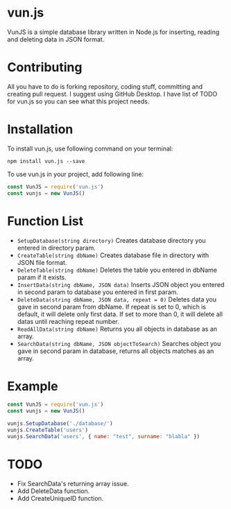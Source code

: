 
# vun.js

VunJS is a simple database library written in Node.js for inserting, reading and deleting data in JSON format.

# Contributing
All you have to do is forking repository, coding stuff, committing and creating pull request. I suggest using GitHub Desktop.  I have list of TODO for vun.js so you can see what this project needs.

# Installation

To install vun.js, use following command on your terminal:

```
npm install vun.js --save
```

To use vun.js in your project, add following line:

```javascript
const VunJS = require('vun.js')
const vunjs = new VunJS()
```

# Function List
 - `SetupDatabase(string directory)` Creates database directory you entered in directory param.
 - `CreateTable(string dbName)` Creates database file in directory with JSON file format.
 - `DeleteTable(string dbName)` Deletes the table you entered in dbName param if it exists.
 - `InsertData(string dbName, JSON data)` Inserts JSON object you entered in second param to database you entered in first param.
 - `DeleteData(string dbName, JSON data, repeat = 0)` Deletes data you gave in second param from dbName. If repeat is set to 0, which is default, it will delete only first data. If set to more than 0, it will delete all datas until reaching repeat number.
 - `ReadAllData(string dbName)` Returns you all objects in database as an array.
 - `SearchData(string dbName, JSON objectToSearch)` Searches object you gave in second param in database, returns all objects matches as an array.

# Example
```javascript
const VunJS = require('vun.js')
const vunjs = new VunJS()

vunjs.SetupDatabase('./database/')
vunjs.CreateTable('users')
vunjs.SearchData('users', { name: "test", surname: "blabla" })
```  

# TODO
 - Fix SearchData's returning array issue.
 - Add DeleteData function.
 - Add CreateUniqueID function.